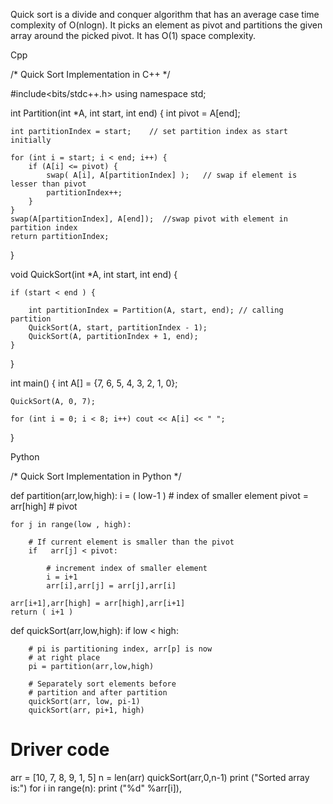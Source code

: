 Quick sort is a divide and conquer algorithm that has an average case time complexity of O(nlogn). It picks an element as pivot and partitions the given array around the picked pivot. It has O(1) space complexity.



Cpp

/*   Quick Sort Implementation in C++   */


#include<bits/stdc++.h>
using namespace std;

int Partition(int *A, int start, int end) {
    int pivot = A[end];

    int partitionIndex = start;    // set partition index as start initially

    for (int i = start; i < end; i++) {
        if (A[i] <= pivot) {
            swap( A[i], A[partitionIndex] );   // swap if element is lesser than pivot
            partitionIndex++;
        }
    }
    swap(A[partitionIndex], A[end]);  //swap pivot with element in partition index
    return partitionIndex;
}

void QuickSort(int *A, int start, int end) {

    if (start < end ) {

        int partitionIndex = Partition(A, start, end); // calling partition
        QuickSort(A, start, partitionIndex - 1);
        QuickSort(A, partitionIndex + 1, end);
    }
}

int main() {
    int A[] = {7, 6, 5, 4, 3, 2, 1, 0};

    QuickSort(A, 0, 7);

    for (int i = 0; i < 8; i++) cout << A[i] << " ";


}





Python 


/*   Quick Sort Implementation in Python   */

def partition(arr,low,high): 
    i = ( low-1 )         # index of smaller element 
    pivot = arr[high]     # pivot 
  
    for j in range(low , high): 
  
        # If current element is smaller than the pivot 
        if   arr[j] < pivot: 
          
            # increment index of smaller element 
            i = i+1 
            arr[i],arr[j] = arr[j],arr[i] 
  
    arr[i+1],arr[high] = arr[high],arr[i+1] 
    return ( i+1 ) 
  
 
def quickSort(arr,low,high): 
    if low < high: 
  
        # pi is partitioning index, arr[p] is now 
        # at right place 
        pi = partition(arr,low,high) 
  
        # Separately sort elements before 
        # partition and after partition 
        quickSort(arr, low, pi-1) 
        quickSort(arr, pi+1, high) 
  
# Driver code  
arr = [10, 7, 8, 9, 1, 5] 
n = len(arr) 
quickSort(arr,0,n-1) 
print ("Sorted array is:") 
for i in range(n): 
    print ("%d" %arr[i]), 
